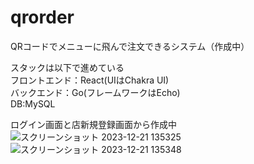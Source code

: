 # qrorder
QRコードでメニューに飛んで注文できるシステム（作成中）  
  
スタックは以下で進めている  
フロントエンド：React(UIはChakra UI)  
バックエンド：Go(フレームワークはEcho)  
DB:MySQL  
  
  
ログイン画面と店新規登録画面から作成中  
![スクリーンショット 2023-12-21 135325](https://github.com/irikodashi/qrorder/assets/27876890/35946c69-6563-469d-a83c-f9ee95a09020)  
![スクリーンショット 2023-12-21 135348](https://github.com/irikodashi/qrorder/assets/27876890/a4665260-d86f-405f-bc2f-2edac803ba48)  

  
